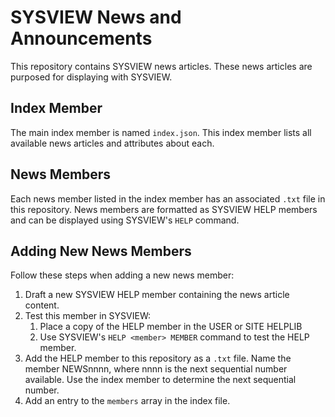 # SYSVIEW News and Announcements
This repository contains SYSVIEW news articles. These news articles are purposed for displaying
with SYSVIEW. 

## Index Member
The main index member is named `index.json`. This index member lists all available news articles
and attributes about each.

## News Members
Each news member listed in the index member has an associated `.txt` file in this repository. News
members are formatted as SYSVIEW HELP members and can be displayed using SYSVIEW's `HELP` command.

## Adding New News Members
Follow these steps when adding a new news member:
1. Draft a new SYSVIEW HELP member containing the news article content.
2. Test this member in SYSVIEW: 
    1. Place a copy of the HELP member in the USER or SITE HELPLIB
    2. Use SYSVIEW's `HELP <member> MEMBER` command to test the HELP member.
3. Add the HELP member to this repository as a `.txt` file. Name the member NEWSnnnn, where nnnn is the next sequential number available. Use the index member to determine the next sequential number.
4. Add an entry to the `members` array in the index file.  